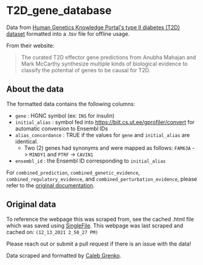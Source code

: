 # T2D_gene_database
Data from [Human Genetics Knowledge Portal's type II diabetes (T2D) dataset](https://md.hugeamp.org/method.html?trait=t2d&dataset=mccarthy) formatted into a .tsv file for offline usage.

From their website:
>The curated T2D effector gene predictions from Anubha Mahajan and Mark McCarthy synthesize multiple kinds of biological evidence to classify the potential of genes to be causal for T2D.

## About the data
The formatted data contains the following columns:
* `gene` : HGNC symbol (ex: `INS` for insulin)
* `initial_alias` : symbol fed into https://biit.cs.ut.ee/gprofiler/convert for automatic conversion to Ensembl IDs
* `alias_concordance` : TRUE if the values for `gene` and `initial_alias` are identical. 
  *  Two (2) genes had synonyms and were mapped as follows: `FAM63A`	-> `MINDY1` and `PTRF`	-> `CAVIN1`
* `ensembl_id` : the Ensembl ID corresponding to `initial_alias` 

For `combined_prediction`, `combined_genetic_evidence`, `combined_regulatory_evidence`, and `combined_perturbation_evidence`, please refer to the [original documentation](http://3.208.176.209/sites/default/files/documents/effector_predictions_documentation.pdf).


## Original data
To reference the webpage this was scraped from, see the cached .html file which was saved using [SingleFile](https://github.com/gildas-lormeau/SingleFile). This webpage was last scraped and cached on: `(12_13_2021 2_50_27 PM)`

Please reach out or submit a pull request if there is an issue with the data!


Data scraped and formatted by [Caleb Grenko](mailto:cal.grenko@nih.gov). 
